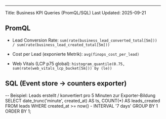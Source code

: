 ---
Title: Business KPI Queries (PromQL/SQL)
Last Updated: 2025-09-21

## PromQL
- Lead Conversion Rate:
  `sum(rate(business_lead_converted_total[5m])) / sum(rate(business_lead_created_total[5m]))`

- Cost per Lead (exponierte Metrik):
  `avg(finops_cost_per_lead)`

- Web Vitals (LCP p75 global):
  `histogram_quantile(0.75, sum(rate(web_vitals_lcp_bucket[5m])) by (le))`

## SQL (Event store → counters exporter)
-- Beispiel: Leads erstellt / konvertiert pro 5 Minuten zur Exporter-Bildung
SELECT date_trunc('minute', created_at) AS ts, COUNT(*) AS leads_created
FROM leads
WHERE created_at >= now() - INTERVAL '7 days'
GROUP BY 1
ORDER BY 1;
